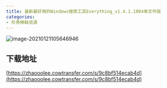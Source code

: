 ```yaml
---
title: 最新最好用的Windows搜索工具Everything_v1.4.1.1004单文件版
categories:
- 珍贵稀缺资源
---
```



![image-20210121105646946](https://cdn.fangyuanxiaozhan.com/assets/1611197811228yGNEZPjT.png)


## 下载地址

[https://zhaooolee.cowtransfer.com/s/9c8bf514ecab4d](https://zhaooolee.cowtransfer.com/s/9c8bf514ecab4d)





